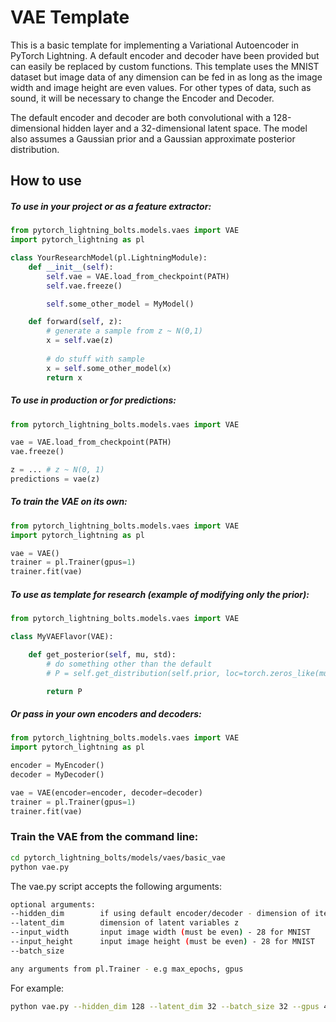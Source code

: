# VAE Template
This is a basic template for implementing a Variational Autoencoder in PyTorch Lightning. A default encoder and decoder have been provided but can easily be replaced by custom functions. 
This template uses the MNIST dataset but image data of any dimension can be fed in as long as the image width and image height are even values. 
For other types of data, such as sound, it will be necessary to change the Encoder and Decoder.

The default encoder and decoder are both convolutional with a 128-dimensional hidden layer and
a 32-dimensional latent space. The model also assumes a Gaussian prior and a Gaussian approximate posterior distribution.

## How to use

##### To use in your project or as a feature extractor:
```python
from pytorch_lightning_bolts.models.vaes import VAE
import pytorch_lightning as pl

class YourResearchModel(pl.LightningModule):
    def __init__(self):
        self.vae = VAE.load_from_checkpoint(PATH)
        self.vae.freeze()

        self.some_other_model = MyModel()

    def forward(self, z):
        # generate a sample from z ~ N(0,1)
        x = self.vae(z)
        
        # do stuff with sample
        x = self.some_other_model(x)
        return x
```


##### To use in production or for predictions:
```python
from pytorch_lightning_bolts.models.vaes import VAE

vae = VAE.load_from_checkpoint(PATH)
vae.freeze()

z = ... # z ~ N(0, 1)
predictions = vae(z)
```

##### To train the VAE on its own:
```python
from pytorch_lightning_bolts.models.vaes import VAE
import pytorch_lightning as pl

vae = VAE()
trainer = pl.Trainer(gpus=1)
trainer.fit(vae)
```



##### To use as template for research (example of modifying only the prior):
```python
from pytorch_lightning_bolts.models.vaes import VAE

class MyVAEFlavor(VAE):

    def get_posterior(self, mu, std):
        # do something other than the default
        # P = self.get_distribution(self.prior, loc=torch.zeros_like(mu), scale=torch.ones_like(std))

        return P
```

##### Or pass in your own encoders and decoders:

```python
from pytorch_lightning_bolts.models.vaes import VAE
import pytorch_lightning as pl

encoder = MyEncoder()
decoder = MyDecoder()

vae = VAE(encoder=encoder, decoder=decoder)
trainer = pl.Trainer(gpus=1)
trainer.fit(vae)
```

### Train the VAE from the command line:

```bash
cd pytorch_lightning_bolts/models/vaes/basic_vae
python vae.py
```

The vae.py script accepts the following arguments:
```bash
optional arguments:
--hidden_dim        if using default encoder/decoder - dimension of itermediate (dense) layers before embedding
--latent_dim        dimension of latent variables z 
--input_width       input image width (must be even) - 28 for MNIST 
--input_height      input image height (must be even) - 28 for MNIST
--batch_size       

any arguments from pl.Trainer - e.g max_epochs, gpus
```
For example:
```bash
python vae.py --hidden_dim 128 --latent_dim 32 --batch_size 32 --gpus 4 --max_epochs 12
```
